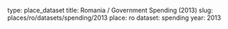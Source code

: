 type: place_dataset
title: Romania / Government Spending (2013)
slug: places/ro/datasets/spending/2013
place: ro
dataset: spending
year: 2013
